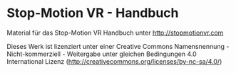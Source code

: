 # Stop-Motion VR - Handbuch
Material für das Stop-Motion VR Handbuch unter http://stopmotionvr.com

Dieses Werk ist lizenziert unter einer Creative Commons Namensnennung - Nicht-kommerziell - Weitergabe unter gleichen Bedingungen 4.0 International Lizenz (http://creativecommons.org/licenses/by-nc-sa/4.0/)

